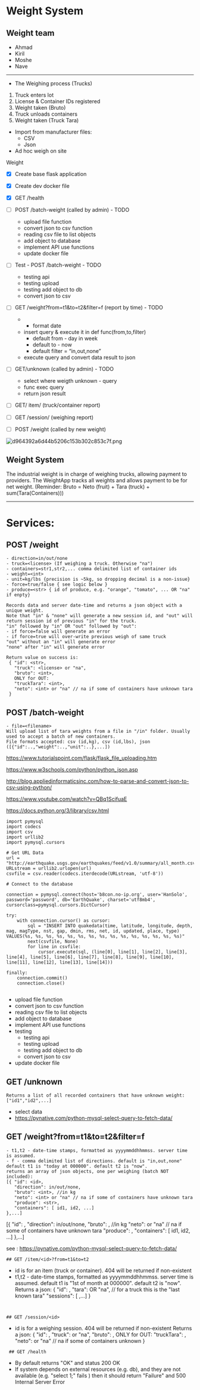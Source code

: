# Weight System

## Weight team
- Ahmad
- Kiril
- Moshe
- Nave
---

- The Weighing process (Trucks)
1. Truck enters lot
2. License & Container IDs registered
3. Weight taken (Bruto)
4. Truck unloads containers
5. Weight taken (Truck Tara)

- Import from manufacturer files:
    - CSV
    - Json
- Ad hoc weigh on site

Weight	
	
- [x] Create base flask application
- [x] Create dev docker file 
- [x] GET /health

- [ ] POST /batch-weight  (called by admin) - TODO
    - upload file function
    - convert json to csv function
    - reading csv file to list objects 
    - add object to database 
    - implement API use functions  
    - update docker file 
    
- [ ] Test - POST /batch-weight - TODO 
    - testing api
    - testing upload
    - testing add object to db 
    - convert json to csv
    
- [ ] GET /weight?from=t1&to=t2&filter=f (report by time) -  TODO 
    - - format date
    - insert query & execute it in def func(from,to,filter)
        - default from - day in week
        - default to  - now
        - default filter = “in,out,none”
    - execute query and convert data result to json 
    
    
- [ ] GET/unknown (called by admin) - TODO
    - select where weigth unknown - query 
    - func exec query
    - return json result
    
    
    
- [ ] GET/ item/<id> (truck/container report) 
- [ ] GET /session/<id> (weighing report) 
- [ ] POST /weight (called by new weight)


![d964392a6d44b5206c153b302c853c7f.png](:/22b85180b5b2493abdea0d2756eea7cf)






Weight System
---
The industrial weight is in charge of weighing trucks, allowing payment to providers.
The WeightApp tracks all weights and allows payment to be for net weight.
(Reminder: Bruto = Neto (fruit) + Tara (truck) + sum(Tara(Containers)))


---
# Services:

## POST /weight
```
- direction=in/out/none
- truck=<license> (If weighing a truck. Otherwise "na")
- containers=str1,str2,... comma delimited list of container ids
- weight=<int>
- unit=kg/lbs {precision is ~5kg, so dropping decimal is a non-issue}
- force=true/false { see logic below }
- produce=<str> { id of produce, e.g. "orange", "tomato", ... OR "na" if enpty}

Records data and server date-time and returns a json object with a unique weight.
Note that "in" & "none" will generate a new session id, and "out" will return session id of previous "in" for the truck.
"in" followed by "in" OR "out" followed by "out":
- if force=false will generate an error
- if force=true will over-write previous weigh of same truck
"out" without an "in" will generate error
"none" after "in" will generate error

Return value on success is:
 { "id": <str>, 
   "truck": <license> or "na",
   "bruto": <int>,
   ONLY for OUT:
   "truckTara": <int>,
   "neto": <int> or "na" // na if some of containers have unknown tara
 }
 ```

## POST /batch-weight
```
- file=<filename>
Will upload list of tara weights from a file in "/in" folder. Usually used to accept a batch of new containers. 
File formats accepted: csv (id,kg), csv (id,lbs), json ([{"id":..,"weight":..,"unit":..},...])
```
https://www.tutorialspoint.com/flask/flask_file_uploading.htm

https://www.w3schools.com/python/python_json.asp

http://blog.appliedinformaticsinc.com/how-to-parse-and-convert-json-to-csv-using-python/

https://www.youtube.com/watch?v=QBq1ScifuaE

https://docs.python.org/3/library/csv.html

```
import pymysql
import codecs
import csv
import urllib2
import pymysql.cursors

# Get URL Data
url = "http://earthquake.usgs.gov/earthquakes/feed/v1.0/summary/all_month.csv"
URLstream = urllib2.urlopen(url)
csvfile = csv.reader(codecs.iterdecode(URLstream, 'utf-8'))

# Connect to the database

connection = pymysql.connect(host='b8con.no-ip.org', user='HanSolo', password='password', db='EarthQuake', charset='utf8mb4', cursorclass=pymysql.cursors.DictCursor)

try:
    with connection.cursor() as cursor:
        sql = "INSERT INTO quakedata(time, latitude, longitude, depth, mag, magType, nst, gap, dmin, rms, net, id, updated, place, type) VALUES(%s, %s, %s, %s, %s, %s, %s, %s, %s, %s, %s, %s, %s, %s, %s)"
        next(csvfile, None)
        for line in csvfile:
            cursor.execute(sql, (line[0], line[1], line[2], line[3], line[4], line[5], line[6], line[7], line[8], line[9], line[10], line[11], line[12], line[13], line[14]))

finally:
    connection.commit()
    connection.close()
    
```

- upload file function
- convert json to csv function
- reading csv file to list objects 
- add object to database 
- implement API use functions  
- testing 
    - testing api
    - testing upload
    - testing add object to db 
    - convert json to csv
- update docker file 


## GET /unknown

```
Returns a list of all recorded containers that have unknown weight:
["id1","id2",...]
```
- select data 
- https://pynative.com/python-mysql-select-query-to-fetch-data/ 


## GET /weight?from=t1&to=t2&filter=f
```
- t1,t2 - date-time stamps, formatted as yyyymmddhhmmss. server time is assumed.
- f - comma delimited list of directions. default is "in,out,none"
default t1 is "today at 000000". default t2 is "now". 
returns an array of json objects, one per weighing (batch NOT included):
[{ "id": <id>,
   "direction": in/out/none,
   "bruto": <int>, //in kg
   "neto": <int> or "na" // na if some of containers have unknown tara
   "produce": <str>,
   "containers": [ id1, id2, ...]
},...]
```


[{ "id": <id>,
   "direction": in/out/none,
   "bruto": <int>, //in kg
   "neto": <int> or "na" // na if some of containers have unknown tara
   "produce": <str>,
   "containers": [ id1, id2, ...]
},...]

see : 
https://pynative.com/python-mysql-select-query-to-fetch-data/ 

```
## GET /item/<id>?from=t1&to=t2
```
- id is for an item (truck or container). 404 will be returned if non-existent
- t1,t2 - date-time stamps, formatted as yyyymmddhhmmss. server time is assumed.
default t1 is "1st of month at 000000". default t2 is "now". 
Returns a json:
{ "id": <str>,
  "tara": <int> OR "na", // for a truck this is the "last known tara"
  "sessions": [ <id1>,...] 
}
```


## GET /session/<id>
```
- id is for a weighing session. 404 will be returned if non-existent
Returns a json:
 { "id": <str>, 
   "truck": <truck-id> or "na",
   "bruto": <int>,
   ONLY for OUT:
   "truckTara": <int>,
   "neto": <int> or "na" // na if some of containers unknown
 }
```
 ## GET /health
 ```
 - By default returns "OK" and status 200 OK
 - If system depends on external resources (e.g. db), and they are not available (e.g. "select 1;" fails ) then it should return "Failure" and 500 Internal Server Error
```


